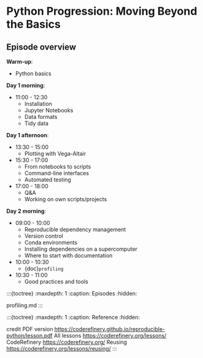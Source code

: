 # Python Progression: Moving Beyond the Basics


## Episode overview

**Warm-up**:
- Python basics

**Day 1 morning**:
- 11:00 - 12:30
  - Installation
  - Jupyter Notebooks
  - Data formats
  - Tidy data

**Day 1 afternoon**:
- 13:30 - 15:00
  - Plotting with Vega-Altair
- 15:30 - 17:00
  - From notebooks to scripts
  - Command-line interfaces
  - Automated testing
- 17:00 - 18:00
  - Q&A
  - Working on own scripts/projects

**Day 2 morning**:
- 09:00 - 10:00
  - Reproducible dependency management
  - Version control
  - Conda environments
  - Installing dependencies on a supercomputer
  - Where to start with documentation
- 10:00 - 10:30
  - {doc}`profiling`
- 10:30 - 11:00
  - Good practices and tools



:::{toctree}
:maxdepth: 1
:caption: Episodes
:hidden:

profiling.md
:::

:::{toctree}
:maxdepth: 1
:caption: Reference
:hidden:

credit
PDF version <https://coderefinery.github.io/reproducible-python/lesson.pdf>
All lessons <https://coderefinery.org/lessons/>
CodeRefinery <https://coderefinery.org/>
Reusing <https://coderefinery.org/lessons/reusing/>
:::
